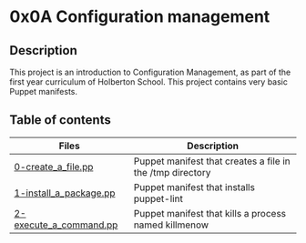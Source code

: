 # 0x0A Configuration management

## Description
This project is an introduction to Configuration Management, as part of the first year curriculum of Holberton School.
This project contains very basic Puppet manifests.

## Table of contents
Files | Description
----- | -----------
[0-create_a_file.pp](./0-create_a_file.pp) | Puppet manifest that creates a file in the /tmp directory
[1-install_a_package.pp](./1-install_a_package.pp) | Puppet manifest that installs puppet-lint
[2-execute_a_command.pp](./2-execute_a_command.pp) | Puppet manifest that kills a process named killmenow
